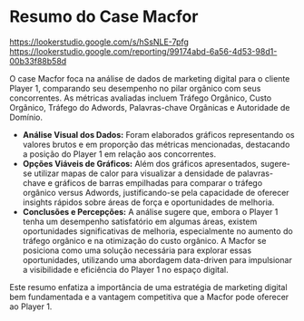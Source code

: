 # Resumo do Case Macfor

https://lookerstudio.google.com/s/hSsNLE-7pfg
https://lookerstudio.google.com/reporting/99174abd-6a56-4d53-98d1-00b33f88b58d

O case Macfor foca na análise de dados de marketing digital para o cliente Player 1, comparando seu desempenho no pilar orgânico com seus concorrentes. As métricas avaliadas incluem Tráfego Orgânico, Custo Orgânico, Tráfego do Adwords, Palavras-chave Orgânicas e Autoridade de Domínio.

- **Análise Visual dos Dados:** Foram elaborados gráficos representando os valores brutos e em proporção das métricas mencionadas, destacando a posição do Player 1 em relação aos concorrentes.
- **Opções Viáveis de Gráficos:** Além dos gráficos apresentados, sugere-se utilizar mapas de calor para visualizar a densidade de palavras-chave e gráficos de barras empilhadas para comparar o tráfego orgânico versus Adwords, justificando-se pela capacidade de oferecer insights rápidos sobre áreas de força e oportunidades de melhoria.
- **Conclusões e Percepções:** A análise sugere que, embora o Player 1 tenha um desempenho satisfatório em algumas áreas, existem oportunidades significativas de melhoria, especialmente no aumento do tráfego orgânico e na otimização do custo orgânico. A Macfor se posiciona como uma solução necessária para explorar essas oportunidades, utilizando uma abordagem data-driven para impulsionar a visibilidade e eficiência do Player 1 no espaço digital.

Este resumo enfatiza a importância de uma estratégia de marketing digital bem fundamentada e a vantagem competitiva que a Macfor pode oferecer ao Player 1.
